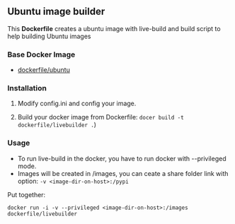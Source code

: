 ## Ubuntu image builder

This **Dockerfile** creates a ubuntu image with live-build and build script to help building Ubuntu images

### Base Docker Image

* [dockerfile/ubuntu](http://dockerfile.github.io/#/ubuntu)


### Installation

1. Modify config.ini and config your image.

2. Build your docker image from Dockerfile: `docer build -t dockerfile/livebuilder .`)

### Usage

* To run live-build in the docker, you have to run docker with --privileged mode.
* Images will be created in /images, you can ceate a share folder link with option: `-v <image-dir-on-host>:/pypi`

Put together:

    docker run -i -v --privileged <image-dir-on-host>:/images dockerfile/livebuilder
